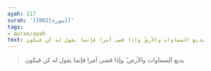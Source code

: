 ```yaml
---
ayah: 117
surah: '[[002|سورة]]'
tags:
- quran/ayah
text: بديع السماوات والأرض ۖ وإذا قضى أمرا فإنما يقول له كن فيكون
---
```

> بديع السماوات والأرض ۖ وإذا قضى أمرا فإنما يقول له كن فيكون
